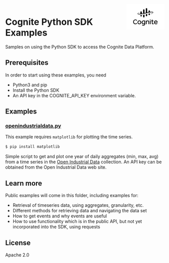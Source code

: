 <a href="https://cognite.com/">
    <img src="https://github.com/cognitedata/cognite-sdk-python/blob/master/cognite_logo.png" alt="Cognite logo" title="Cognite" align="right" height="80" />
</a>

Cognite Python SDK Examples
===========================

Samples on using the Python SDK to access the Cognite Data Platform.

## Prerequisites
In order to start using these examples, you need
- Python3 and pip
- Install the Python SDK
- An API key in the COGNITE_API_KEY environment variable.


## Examples

### [openindustrialdata.py](openindustrialdata.py)

This example requires `matplotlib` for plotting the time series.
```bash
$ pip install matplotlib
```

Simple script to get and plot one year of daily aggregates (min, max, avg) from a time series in the [Open Industrial Data](https://openindustrialdata.com/) collection. An API key can be obtained from the Open Industrial Data web site.


## Learn more
Public examples will come in this folder, including examples for:
- Retrieval of timeseries data, using aggregates, granularity, etc.
- Different methods for retrieving data and navigating the data set
- How to get events and why events are useful
- How to use functionality which is in the public API, but not yet incorporated into the SDK, using requests

## License
Apache 2.0

